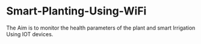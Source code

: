 # Smart-Planting-Using-WiFi
The Aim is to monitor the health parameters of the plant and smart Irrigation Using IOT devices.
